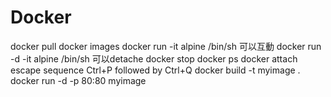 # Docker

docker pull
docker images
docker run -it alpine /bin/sh 可以互動
docker run -d -it alpine /bin/sh 可以detache
docker stop
docker ps
docker attach
escape sequence Ctrl+P followed by Ctrl+Q
docker build -t myimage .
docker run -d -p 80:80 myimage